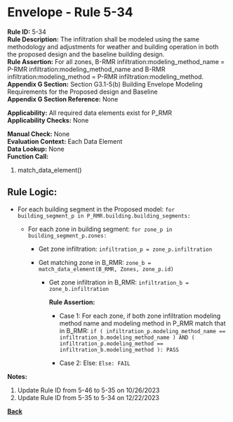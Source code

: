 
# Envelope - Rule 5-34  

**Rule ID:** 5-34  
**Rule Description:** The infiltration shall be modeled using the same methodology and adjustments for weather and building operation in both the proposed design and the baseline building design.  
**Rule Assertion:** For all zones, B-RMR infiltration:modeling_method_name = P-RMR infiltration:modeling_method_name and B-RMR infiltration:modeling_method = P-RMR infiltration:modeling_method.  
**Appendix G Section:** Section G3.1-5(b) Building Envelope Modeling Requirements for the Proposed design and Baseline  
**Appendix G Section Reference:** None  

**Applicability:** All required data elements exist for P_RMR  
**Applicability Checks:**  None  

**Manual Check:** None  
**Evaluation Context:** Each Data Element  
**Data Lookup:** None  
**Function Call:** 

  1. match_data_element()

## Rule Logic:  

- For each building segment in the Proposed model: `for building_segment_p in P_RMR.building.building_segments:`  

    - For each zone in building segment: `for zone_p in building_segment_p.zones:`

      - Get zone infiltration: `infiltration_p = zone_p.infiltration`  

      - Get matching zone in B_RMR: `zone_b = match_data_element(B_RMR, Zones, zone_p.id)`

        - Get zone infiltration in B_RMR: `infiltration_b = zone_b.infiltration`

          **Rule Assertion:**  

          - Case 1: For each zone, if both zone infiltration modeling method name and modeling method in P_RMR match that in B_RMR: `if ( infiltration_p.modeling_method_name == infiltration_b.modeling_method_name ) AND ( infiltration_p.modeling_method == infiltration_b.modeling_method ): PASS`

          - Case 2: Else: `Else: FAIL`

**Notes:**

1. Update Rule ID from 5-46 to 5-35 on 10/26/2023
2. Update Rule ID from 5-35 to 5-34 on 12/22/2023

**[Back](../_toc.md)**
